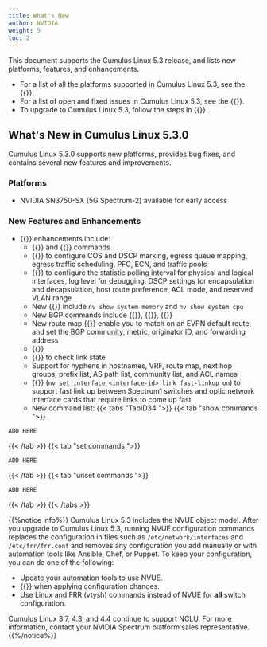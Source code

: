 ```yaml
---
title: What's New
author: NVIDIA
weight: 5
toc: 2
---
```

This document supports the Cumulus Linux 5.3 release, and lists new platforms, features, and enhancements.

- For a list of all the platforms supported in Cumulus Linux 5.3, see the {{<exlink url="www.nvidia.com/en-us/networking/ethernet-switching/hardware-compatibility-list/" text="Hardware Compatibility List (HCL)">}}.
- For a list of open and fixed issues in Cumulus Linux 5.3, see the {{<link title="Cumulus Linux 5.3 Release Notes" text="Cumulus Linux 5.3 Release Notes">}}.
- To upgrade to Cumulus Linux 5.3, follow the steps in {{<link url="Upgrading-Cumulus-Linux">}}.
<!-- vale off -->
## What's New in Cumulus Linux 5.3.0
<!-- vale on -->
Cumulus Linux 5.3.0 supports new platforms, provides bug fixes, and contains several new features and improvements.

### Platforms

- NVIDIA SN3750-SX (5G Spectrum-2) available for early access

### New Features and Enhancements

- {{<link url="NVUE-Object-Model" text="NVUE">}} enhancements include:
  - {{<link url="Configure-SNMP" text="SNMP Server">}} and {{<link url="Configure-SNMP-Traps" text="SNMP trap">}} commands
  - {{<link url="Quality-of-Service" text="QoS commands">}} to configure COS and DSCP marking, egress queue mapping, egress traffic scheduling, PFC, ECN, and traffic pools
  - {{<link url="Configuring-switchd" text="switchd commands">}} to configure the statistic polling interval for physical and logical interfaces, log level for debugging, DSCP settings for encapsulation and decapsulation, host route preference, ACL mode, and reserved VLAN range
  - New {{<link url="Monitoring-and-Troubleshooting/#show-system-information" text="nv show system commands">}} include `nv show system memory` and `nv show system cpu`
  - New BGP commands include {{<link url="Optional-BGP-Configuration/#bgp-dynamic-neighbors" text="BGP dynamic neighbor">}}, {{<link url="Optional-BGP-Configuration/#update-source" text="BGP update source">}}, {{<link url="Optional-BGP-Configuration/#bgp-neighbor-shutdown" text="BGP  neighbor shutdown">}}
  - New route map {{<link url="Route-Filtering-and-Redistribution/#match-and-set-statements" text="match and set statements">}} enable you to match on an EVPN default route, and set the BGP community, metric, originator ID, and forwarding address
  - {{<link title="What Just Happened (WJH)" text="WJH commands">}}
  - {{<link url="Prescriptive-Topology-Manager-PTM/#check-link-state" text="PTM enable command">}} to check link state
  - Support for hyphens in hostnames, VRF, route map, next hop groups, prefix list, AS path list, community list, and ACL names
  - {{<link url="Interface-Configuration-and-Management/#fast-linkup" text="Fast link up command">}} (`nv set interface <interface-id> link fast-linkup on`) to support fast link up between Spectrum1 switches and optic network interface cards that require links to come up fast
  <!--- Commands changed from `enable on` and `enable off` to `set enable` and `unset enable` (the `enable on` and `enable off` commands continue to be supported for backward compatability)-->
  <!--- Obfuscated passwords to protect passwords from casual viewing-->
  <!-- - {{<link url="NVUE-CLI/#search-for-a-specific-configuration" text="Search for a specific configuration">}} in the entire object model-->
  - New command list:
   {{< tabs "TabID34 ">}}
{{< tab "show commands ">}}

```
ADD HERE
```

{{< /tab >}}
{{< tab "set commands ">}}

```
ADD HERE
```

{{< /tab >}}
{{< tab "unset commands ">}}

```
ADD HERE
```

{{< /tab >}}
{{< /tabs >}}

{{%notice info%}}
Cumulus Linux 5.3 includes the NVUE object model. After you upgrade to Cumulus Linux 5.3, running NVUE configuration commands replaces the configuration in files such as `/etc/network/interfaces` and `/etc/frr/frr.conf` and removes any configuration you add manually or with automation tools like Ansible, Chef, or Puppet. To keep your configuration, you can do one of the following:

- Update your automation tools to use NVUE.
- {{<link url="NVIDIA-User-Experience-NVUE/#configure-nvue-to-ignore-linux-files" text="Configure NVUE to ignore certain underlying Linux files">}} when applying configuration changes.
- Use Linux and FRR (vtysh) commands instead of NVUE for **all** switch configuration.

Cumulus Linux 3.7, 4.3, and 4.4 continue to support NCLU. For more information, contact your NVIDIA Spectrum platform sales representative.
{{%/notice%}}

